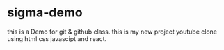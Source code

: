 # sigma-demo
this is a Demo for git &amp; github class.
this is my new project youtube clone using html css javascipt and react.
